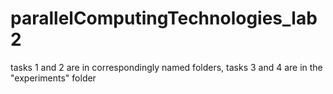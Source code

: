 # parallelComputingTechnologies_lab2
tasks 1 and 2 are in correspondingly named folders, 
tasks 3 and 4 are in the "experiments" folder
